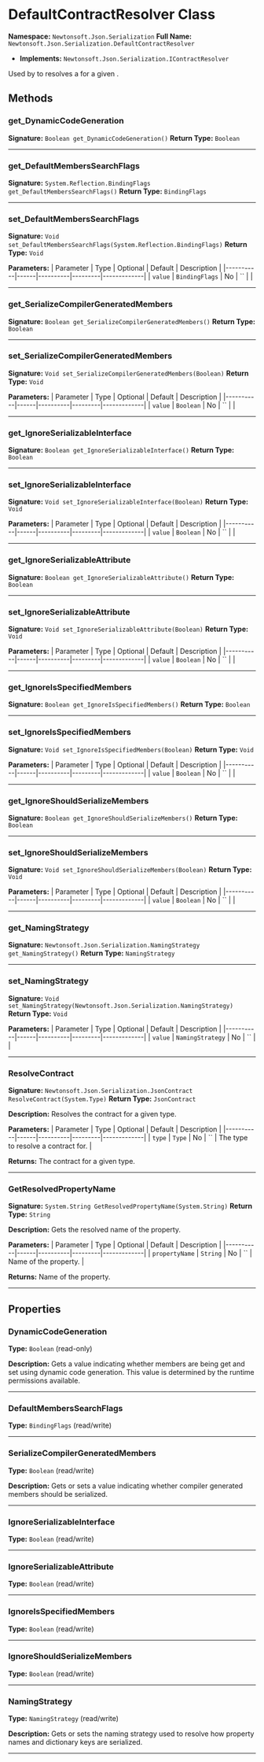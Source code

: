 # DefaultContractResolver Class

**Namespace:** `Newtonsoft.Json.Serialization`
**Full Name:** `Newtonsoft.Json.Serialization.DefaultContractResolver`
- **Implements:** `Newtonsoft.Json.Serialization.IContractResolver`

Used by  to resolves a  for a given .

## Methods

### get_DynamicCodeGeneration

**Signature:** `Boolean get_DynamicCodeGeneration()`
**Return Type:** `Boolean`

---

### get_DefaultMembersSearchFlags

**Signature:** `System.Reflection.BindingFlags get_DefaultMembersSearchFlags()`
**Return Type:** `BindingFlags`

---

### set_DefaultMembersSearchFlags

**Signature:** `Void set_DefaultMembersSearchFlags(System.Reflection.BindingFlags)`
**Return Type:** `Void`

**Parameters:**
| Parameter | Type | Optional | Default | Description |
|-----------|------|----------|---------|-------------|
| `value` | `BindingFlags` | No | `` |  |

---

### get_SerializeCompilerGeneratedMembers

**Signature:** `Boolean get_SerializeCompilerGeneratedMembers()`
**Return Type:** `Boolean`

---

### set_SerializeCompilerGeneratedMembers

**Signature:** `Void set_SerializeCompilerGeneratedMembers(Boolean)`
**Return Type:** `Void`

**Parameters:**
| Parameter | Type | Optional | Default | Description |
|-----------|------|----------|---------|-------------|
| `value` | `Boolean` | No | `` |  |

---

### get_IgnoreSerializableInterface

**Signature:** `Boolean get_IgnoreSerializableInterface()`
**Return Type:** `Boolean`

---

### set_IgnoreSerializableInterface

**Signature:** `Void set_IgnoreSerializableInterface(Boolean)`
**Return Type:** `Void`

**Parameters:**
| Parameter | Type | Optional | Default | Description |
|-----------|------|----------|---------|-------------|
| `value` | `Boolean` | No | `` |  |

---

### get_IgnoreSerializableAttribute

**Signature:** `Boolean get_IgnoreSerializableAttribute()`
**Return Type:** `Boolean`

---

### set_IgnoreSerializableAttribute

**Signature:** `Void set_IgnoreSerializableAttribute(Boolean)`
**Return Type:** `Void`

**Parameters:**
| Parameter | Type | Optional | Default | Description |
|-----------|------|----------|---------|-------------|
| `value` | `Boolean` | No | `` |  |

---

### get_IgnoreIsSpecifiedMembers

**Signature:** `Boolean get_IgnoreIsSpecifiedMembers()`
**Return Type:** `Boolean`

---

### set_IgnoreIsSpecifiedMembers

**Signature:** `Void set_IgnoreIsSpecifiedMembers(Boolean)`
**Return Type:** `Void`

**Parameters:**
| Parameter | Type | Optional | Default | Description |
|-----------|------|----------|---------|-------------|
| `value` | `Boolean` | No | `` |  |

---

### get_IgnoreShouldSerializeMembers

**Signature:** `Boolean get_IgnoreShouldSerializeMembers()`
**Return Type:** `Boolean`

---

### set_IgnoreShouldSerializeMembers

**Signature:** `Void set_IgnoreShouldSerializeMembers(Boolean)`
**Return Type:** `Void`

**Parameters:**
| Parameter | Type | Optional | Default | Description |
|-----------|------|----------|---------|-------------|
| `value` | `Boolean` | No | `` |  |

---

### get_NamingStrategy

**Signature:** `Newtonsoft.Json.Serialization.NamingStrategy get_NamingStrategy()`
**Return Type:** `NamingStrategy`

---

### set_NamingStrategy

**Signature:** `Void set_NamingStrategy(Newtonsoft.Json.Serialization.NamingStrategy)`
**Return Type:** `Void`

**Parameters:**
| Parameter | Type | Optional | Default | Description |
|-----------|------|----------|---------|-------------|
| `value` | `NamingStrategy` | No | `` |  |

---

### ResolveContract

**Signature:** `Newtonsoft.Json.Serialization.JsonContract ResolveContract(System.Type)`
**Return Type:** `JsonContract`

**Description:** Resolves the contract for a given type.

**Parameters:**
| Parameter | Type | Optional | Default | Description |
|-----------|------|----------|---------|-------------|
| `type` | `Type` | No | `` | The type to resolve a contract for. |

**Returns:** The contract for a given type.

---

### GetResolvedPropertyName

**Signature:** `System.String GetResolvedPropertyName(System.String)`
**Return Type:** `String`

**Description:** Gets the resolved name of the property.

**Parameters:**
| Parameter | Type | Optional | Default | Description |
|-----------|------|----------|---------|-------------|
| `propertyName` | `String` | No | `` | Name of the property. |

**Returns:** Name of the property.

---

## Properties

### DynamicCodeGeneration

**Type:** `Boolean` (read-only)

**Description:** Gets a value indicating whether members are being get and set using dynamic code generation.
            This value is determined by the runtime permissions available.

---

### DefaultMembersSearchFlags

**Type:** `BindingFlags` (read/write)

---

### SerializeCompilerGeneratedMembers

**Type:** `Boolean` (read/write)

**Description:** Gets or sets a value indicating whether compiler generated members should be serialized.

---

### IgnoreSerializableInterface

**Type:** `Boolean` (read/write)

---

### IgnoreSerializableAttribute

**Type:** `Boolean` (read/write)

---

### IgnoreIsSpecifiedMembers

**Type:** `Boolean` (read/write)

---

### IgnoreShouldSerializeMembers

**Type:** `Boolean` (read/write)

---

### NamingStrategy

**Type:** `NamingStrategy` (read/write)

**Description:** Gets or sets the naming strategy used to resolve how property names and dictionary keys are serialized.

---